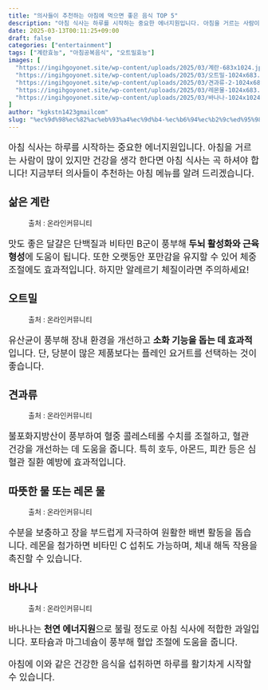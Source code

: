 ```yaml
---
title: "의사들이 추천하는 아침에 먹으면 좋은 음식 TOP 5"
description: "아침 식사는 하루를 시작하는 중요한 에너지원입니다. 아침을 거르는 사람이 많이 있지만 건강을 생각 한다면 아침 식사는 곡 하셔야 합니다! 지금부터 의사들이 추천하는 아침 메뉴를 알려 드리겠습니다."
date: 2025-03-13T00:11:25+09:00
draft: false
categories: ["entertainment"]
tags: ["계란효능", "아침공복음식", "오트밀효능"]
images: [
  "https://ingihgoyonet.site/wp-content/uploads/2025/03/계란-683x1024.jpg"
  "https://ingihgoyonet.site/wp-content/uploads/2025/03/오트밀-1024x683.jpg"
  "https://ingihgoyonet.site/wp-content/uploads/2025/03/견과류-2-1024x683.jpg"
  "https://ingihgoyonet.site/wp-content/uploads/2025/03/레몬물-1024x683.jpg"
  "https://ingihgoyonet.site/wp-content/uploads/2025/03/바나나-1024x1024.jpg"
]
author: "kgkstn1423gmailcom"
slug: "%ec%9d%98%ec%82%ac%eb%93%a4%ec%9d%b4-%ec%b6%94%ec%b2%9c%ed%95%98%eb%8a%94-%ec%95%84%ec%b9%a8%ec%97%90-%eb%a8%b9%ec%9c%bc%eb%a9%b4-%ec%a2%8b%ec%9d%80-%ec%9d%8c%ec%8b%9d-top-5"
---
```


<p style="font-size:18px">아침 식사는 하루를 시작하는 중요한 에너지원입니다. 아침을 거르는 사람이 많이 있지만 건강을 생각 한다면 아침 식사는 곡 하셔야 합니다! 지금부터 의사들이 추천하는 아침 메뉴를 알려 드리겠습니다.</p> <h2 >삶은 계란</h2> <figure ><img src="https://ingihgoyonet.site/wp-content/uploads/2025/03/계란-683x1024.jpg" alt="" style="aspect-ratio:16/9;object-fit:cover"/><figcaption >출처 : 온라인커뮤니티</figcaption></figure> <p style="font-size:18px">맛도 좋은 달걀은 단백질과 비타민 B군이 풍부해 <strong>두뇌 활성화와 근육 형성</strong>에 도움이 됩니다. 또한 오랫동안 포만감을 유지할 수 있어 체중 조절에도 효과적입니다. 하지만 알레르기 체질이라면 주의하세요!</p> <h2 >오트밀</h2> <figure ><img src="https://ingihgoyonet.site/wp-content/uploads/2025/03/오트밀-1024x683.jpg" alt="" style="aspect-ratio:16/9;object-fit:cover"/><figcaption >출처 : 온라인커뮤니티</figcaption></figure> <p style="font-size:18px">유산균이 풍부해 장내 환경을 개선하고 <strong>소화 기능을 돕는 데 효과적</strong>입니다. 단, 당분이 많은 제품보다는 플레인 요거트를 선택하는 것이 좋습니다.</p> <h2 >견과류</h2> <figure ><img src="https://ingihgoyonet.site/wp-content/uploads/2025/03/견과류-2-1024x683.jpg" alt="" style="aspect-ratio:16/9;object-fit:cover"/><figcaption >출처 : 온라인커뮤니티</figcaption></figure> <p style="font-size:18px">불포화지방산이 풍부하여 혈중 콜레스테롤 수치를 조절하고, 혈관 건강을 개선하는 데 도움을 줍니다. 특히 호두, 아몬드, 피칸 등은 심혈관 질환 예방에 효과적입니다.</p> <h2 >따뜻한 물 또는 레몬 물</h2> <figure ><img src="https://ingihgoyonet.site/wp-content/uploads/2025/03/레몬물-1024x683.jpg" alt="" style="aspect-ratio:16/9;object-fit:cover"/><figcaption >출처 : 온라인커뮤니티</figcaption></figure> <p style="font-size:18px">수분을 보충하고 장을 부드럽게 자극하여 원활한 배변 활동을 돕습니다. 레몬을 첨가하면 비타민 C 섭취도 가능하며, 체내 해독 작용을 촉진할 수 있습니다.</p> <h2 >바나나</h2> <figure ><img src="https://ingihgoyonet.site/wp-content/uploads/2025/03/바나나-1024x1024.jpg" alt="" style="aspect-ratio:16/9;object-fit:cover"/><figcaption >출처 : 온라인커뮤니티</figcaption></figure> <p style="font-size:18px">바나나는 <strong>천연 에너지원</strong>으로 불릴 정도로 아침 식사에 적합한 과일입니다. 포타슘과 마그네슘이 풍부해 혈압 조절에 도움을 줍니다.</p> <p style="font-size:18px">아침에 이와 같은 건강한 음식을 섭취하면 하루를 활기차게 시작할 수 있습니다.</p>